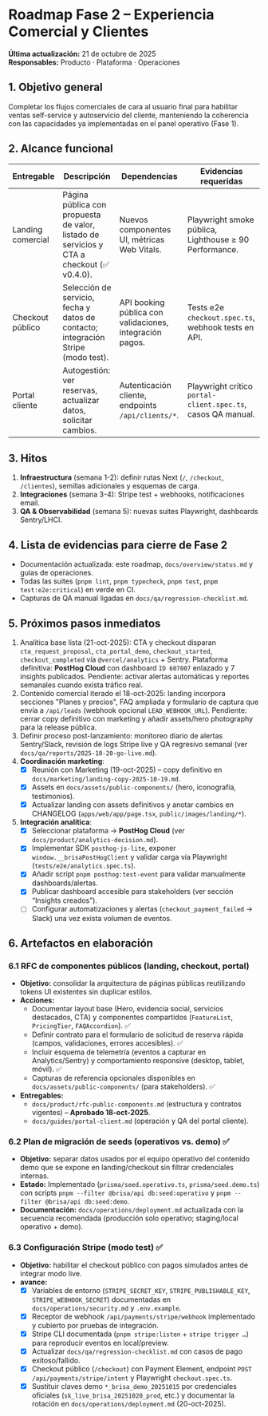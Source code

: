 # Roadmap Fase 2 – Experiencia Comercial y Clientes

**Última actualización:** 21 de octubre de 2025  
**Responsables:** Producto · Plataforma · Operaciones

## 1. Objetivo general

Completar los flujos comerciales de cara al usuario final para habilitar ventas self-service y autoservicio del cliente, manteniendo la coherencia con las capacidades ya implementadas en el panel operativo (Fase 1).

## 2. Alcance funcional

| Entregable        | Descripción                                                                               | Dependencias                                             | Evidencias requeridas                                        |
| ----------------- | ----------------------------------------------------------------------------------------- | -------------------------------------------------------- | ------------------------------------------------------------ |
| Landing comercial | Página pública con propuesta de valor, listado de servicios y CTA a checkout (✅ v0.4.0). | Nuevos componentes UI, métricas Web Vitals.              | Playwright smoke pública, Lighthouse ≥ 90 Performance.       |
| Checkout público  | Selección de servicio, fecha y datos de contacto; integración Stripe (modo test).         | API booking pública con validaciones, integración pagos. | Tests e2e `checkout.spec.ts`, webhook tests en API.          |
| Portal cliente    | Autogestión: ver reservas, actualizar datos, solicitar cambios.                           | Autenticación cliente, endpoints `/api/clients/*`.       | Playwright crítico `portal-client.spec.ts`, casos QA manual. |

## 3. Hitos

1. **Infraestructura** (semana 1-2): definir rutas Next (`/`, `/checkout`, `/clientes`), semillas adicionales y esquemas de carga.
2. **Integraciones** (semana 3-4): Stripe test + webhooks, notificaciones email.
3. **QA & Observabilidad** (semana 5): nuevas suites Playwright, dashboards Sentry/LHCI.

## 4. Lista de evidencias para cierre de Fase 2

- Documentación actualizada: este roadmap, `docs/overview/status.md` y guías de operaciones.
- Todas las suites (`pnpm lint`, `pnpm typecheck`, `pnpm test`, `pnpm test:e2e:critical`) en verde en CI.
- Capturas de QA manual ligadas en `docs/qa/regression-checklist.md`.

## 5. Próximos pasos inmediatos

1. Analítica base lista (21-oct-2025): CTA y checkout disparan `cta_request_proposal`, `cta_portal_demo`, `checkout_started`, `checkout_completed` vía `@vercel/analytics` + Sentry. Plataforma definitiva: **PostHog Cloud** con dashboard `ID 607007` enlazado y 7 insights publicados. Pendiente: activar alertas automáticas y reportes semanales cuando exista tráfico real.
2. Contenido comercial iterado el 18-oct-2025: landing incorpora secciones "Planes y precios", FAQ ampliada y formulario de captura que envía a `/api/leads` (webhook opcional `LEAD_WEBHOOK_URL`). Pendiente: cerrar copy definitivo con marketing y añadir assets/hero photography para la release pública.
3. Definir proceso post-lanzamiento: monitoreo diario de alertas Sentry/Slack, revisión de logs Stripe live y QA regresivo semanal (ver `docs/qa/reports/2025-10-20-go-live.md`).
4. **Coordinación marketing**:
   - [x] Reunión con Marketing (19-oct-2025) – copy definitivo en `docs/marketing/landing-copy-2025-10-19.md`.
   - [x] Assets en `docs/assets/public-components/` (hero, iconografía, testimonios).
   - [x] Actualizar landing con assets definitivos y anotar cambios en CHANGELOG (`apps/web/app/page.tsx`, `public/images/landing/*`).

5. **Integración analítica**:
   - [x] Seleccionar plataforma → **PostHog Cloud** (ver `docs/product/analytics-decision.md`).
   - [x] Implementar SDK `posthog-js-lite`, exponer `window.__brisaPostHogClient` y validar carga vía Playwright (`tests/e2e/analytics.spec.ts`).
   - [x] Añadir script `pnpm posthog:test-event` para validar manualmente dashboards/alertas.
   - [x] Publicar dashboard accesible para stakeholders (ver sección “Insights creados”).
   - [ ] Configurar automatizaciones y alertas (`checkout_payment_failed` → Slack) una vez exista volumen de eventos.

## 6. Artefactos en elaboración

### 6.1 RFC de componentes públicos (landing, checkout, portal)

- **Objetivo:** consolidar la arquitectura de páginas públicas reutilizando tokens UI existentes sin duplicar estilos.
- **Acciones:**
  - Documentar layout base (Hero, evidencia social, servicios destacados, CTA) y componentes compartidos (`FeatureList`, `PricingTier`, `FAQAccordion`). ✅
  - Definir contrato para el formulario de solicitud de reserva rápida (campos, validaciones, errores accesibles). ✅
  - Incluir esquema de telemetría (eventos a capturar en Analytics/Sentry) y comportamiento responsive (desktop, tablet, móvil). ✅
  - Capturas de referencia opcionales disponibles en `docs/assets/public-components/` (para stakeholders). ✅
- **Entregables:**
  - `docs/product/rfc-public-components.md` (estructura y contratos vigentes) – **Aprobado 18-oct-2025**.
  - `docs/guides/portal-client.md` (operación y QA del portal cliente).

### 6.2 Plan de migración de seeds (operativos vs. demo) ✅

- **Objetivo:** separar datos usados por el equipo operativo del contenido demo que se expone en landing/checkout sin filtrar credenciales internas.
- **Estado:** Implementado (`prisma/seed.operativo.ts`, `prisma/seed.demo.ts`) con scripts `pnpm --filter @brisa/api db:seed:operativo` y `pnpm --filter @brisa/api db:seed:demo`.
- **Documentación:** `docs/operations/deployment.md` actualizada con la secuencia recomendada (producción solo operativo; staging/local operativo + demo).

### 6.3 Configuración Stripe (modo test) ✅

- **Objetivo:** habilitar el checkout público con pagos simulados antes de integrar modo live.
- **avance:**
  - [x] Variables de entorno (`STRIPE_SECRET_KEY`, `STRIPE_PUBLISHABLE_KEY`, `STRIPE_WEBHOOK_SECRET`) documentadas en `docs/operations/security.md` y `.env.example`.
  - [x] Receptor de webhook `/api/payments/stripe/webhook` implementado y cubierto por pruebas de integración.
  - [x] Stripe CLI documentada (`pnpm stripe:listen` + `stripe trigger …`) para reproducir eventos en local/preview.
  - [x] Actualizar `docs/qa/regression-checklist.md` con casos de pago exitoso/fallido.
  - [x] Checkout público (`/checkout`) con Payment Element, endpoint `POST /api/payments/stripe/intent` y Playwright `checkout.spec.ts`.
  - [x] Sustituir claves demo `*_brisa_demo_20251015` por credenciales oficiales (`sk_live_brisa_20251020_prod`, etc.) y documentar la rotación en `docs/operations/deployment.md` (20-oct-2025).
